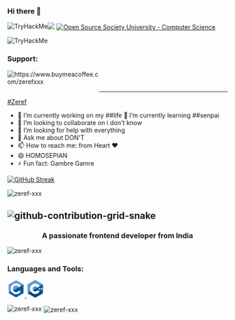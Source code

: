 ### Hi there 👋
 
![](https://komarev.com/ghpvc/?username=Zeref-XXX&color=blueviolet)
 <a href="https://github.com/ossu/computer-science"><img alt="Open Source Society University - Computer Science" src="https://img.shields.io/badge/OSSU-computer--science-blue.svg"></a>
  <img src="https://tryhackme-badges.s3.amazonaws.com/luciferX.png" alt="TryHackMe" align="left"/>
   
  <img src="https://www.tierragamer.com/wp-content/uploads/2020/01/konnichiwa.gif" alt="TryHackMe" float ="left"/>
<h3 align="left">Support:</h3>
<p><a href="https://www.buymeacoffee.com/zerefxxx"> <img align="left" src="https://cdn.buymeacoffee.com/buttons/v2/default-yellow.png" height="50" width="210" alt="https://www.buymeacoffee.com/zerefxxx" /></a></p><br><br>
<hr/>
<div class="badge-base LI-profile-badge" data-locale="en_US" data-size="medium" data-theme="dark" data-type="VERTICAL" data-vanity="zeref-xxx" data-version="v1"><a class="badge-base__link LI-simple-link" href="https://jp.linkedin.com/in/zeref-xxx?trk=profile-badge">#Zeref</a></div>
              
- 🔭 I’m currently working on my ##life
   🌱 I’m currently learning ##senpai
- 👯 I’m looking to collaborate on i don't know
- 🤔 I’m looking for help with everything
- 💬 Ask me about DON'T
- 📫 How to reach me: from Heart ♥ 
- 😄  HOMOSEPIAN
- ⚡ Fun fact: Gambre Gamre 



 [![GitHub Streak](https://github-readme-streak-stats.herokuapp.com?user=Zeref-XXX&theme=dark&hide_border=true)](https://git.io/streak-stats)

<img align="center" src="https://github-readme-streak-stats.herokuapp.com/?user=zeref-xxx&" alt="zeref-xxx" />
 
![github-contribution-grid-snake](https://user-images.githubusercontent.com/72185317/177186178-6f9df25d-d2e5-4de4-aa86-eeaa26e8e59c.svg)
-----------------------------------------------------------------------------------------------------------------------------------------------------------------

<h3 align="center">A passionate frontend developer from India</h3>

<p align="left"> <img src="https://komarev.com/ghpvc/?username=zeref-xxx&label=Profile%20views&color=0e75b6&style=flat" alt="zeref-xxx" /> </p>

<h3 align="left">Languages and Tools:</h3>
<p align="left"> <a href="https://www.cprogramming.com/" target="_blank" rel="noreferrer"> <img src="https://raw.githubusercontent.com/devicons/devicon/master/icons/c/c-original.svg" alt="c" width="40" height="40"/> </a> <a href="https://www.w3schools.com/cpp/" target="_blank" rel="noreferrer"> <img src="https://raw.githubusercontent.com/devicons/devicon/master/icons/cplusplus/cplusplus-original.svg" alt="cplusplus" width="40" height="40"/> </a> </p>

<p><img align="left" src="https://github-readme-stats.vercel.app/api/top-langs?username=zeref-xxx&show_icons=true&locale=en&layout=compact" alt="zeref-xxx" /></p>

<p>&nbsp;<img align="center" src="https://github-readme-stats.vercel.app/api?username=zeref-xxx&show_icons=true&locale=en" alt="zeref-xxx" /></p>


